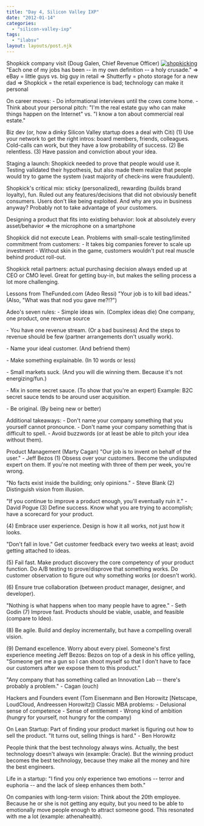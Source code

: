 ```yaml
---
title: "Day 4, Silicon Valley IXP"
date: "2012-01-14"
categories: 
  - "silicon-valley-ixp"
tags: 
  - "ilabsv"
layout: layouts/post.njk
---
```


Shopkick company visit (Doug Galen, Chief Revenue Officer) [![](images/IMG_0549-300x224.jpg "shopkicking")](http://colinbarry.com/wp-content/uploads/2012/01/IMG_0549.jpg) "Each one of my jobs has been -- in my own definition -- a holy crusade." => eBay = little guys vs. big guy in retail => Shutterfly = photo storage for a new dad => Shopkick = the retail experience is bad; technology can make it personal

On career moves: - Do informational interviews until the cows come home. - Think about your personal pitch: "I'm the real estate guy who can make things happen on the Internet" vs. "I know a ton about commercial real estate."

Biz dev (or, how a dinky Silicon Valley startup does a deal with Citi) (1) Use your network to get the right intros: board members, friends, colleagues. Cold-calls can work, but they have a low probability of success. (2) Be relentless. (3) Have passion and conviction about your idea.

Staging a launch: Shopkick needed to prove that people would use it. Testing validated their hypothesis, but also made them realize that people would try to game the system (vast majority of check-ins were fraudulent).

Shopkick's critical mix: sticky (personalized), rewarding (builds brand loyalty), fun. Ruled out any features/decisions that did not obviously benefit consumers. Users don't like being exploited. And why are you in business anyway? Probably not to take advantage of your customers.

Designing a product that fits into existing behavior: look at absolutely every asset/behavior => the microphone on a smartphone

Shopkick did not execute Lean. Problems with small-scale testing/limited commitment from customers: - It takes big companies forever to scale up investment - Without skin in the game, customers wouldn't put real muscle behind product roll-out.

Shopkick retail partners: actual purchasing decision always ended up at CEO or CMO level. Great for getting buy-in, but makes the selling process a lot more challenging.

Lessons from TheFunded.com (Adeo Ressi) "Your job is to kill bad ideas." (Also, "What was that nod you gave me?!?")

Adeo's seven rules: - Simple ideas win. (Complex ideas die) One company, one product, one revenue source

\- You have one revenue stream. (Or a bad business) And the steps to revenue should be few (partner arrangements don't usually work).

\- Name your ideal customer. (And befriend them)

\- Make something explainable. (In 10 words or less)

\- Small markets suck. (And you will die winning them. Because it's not energizing/fun.)

\- Mix in some secret sauce. (To show that you're an expert) Example: B2C secret sauce tends to be around user acquisition.

\- Be original. (By being new or better)

Additional takeaways: - Don't name your company something that you yourself cannot pronounce. - Don't name your company something that is difficult to spell. - Avoid buzzwords (or at least be able to pitch your idea without them).

Product Management (Marty Cagan) "Our job is to invent on behalf of the user." - Jeff Bezos (1) Obsess over your customers. Become the undisputed expert on them. If you're not meeting with three of them per week, you're wrong.

"No facts exist inside the building; only opinions." - Steve Blank (2) Distinguish vision from illusion.

"If you continue to improve a product enough, you'll eventually ruin it." - David Pogue (3) Define success. Know what you are trying to accomplish; have a scorecard for your product.

(4) Embrace user experience. Design is how it all works, not just how it looks.

"Don't fall in love." Get customer feedback every two weeks at least; avoid getting attached to ideas.

(5) Fail fast. Make product discovery the core competency of your product function. Do A/B testing to prove/disprove that something works. Do customer observation to figure out why something works (or doesn't work).

(6) Ensure true collaboration (between product manager, designer, and developer).

"Nothing is what happens when too many people have to agree." - Seth Godin (7) Improve fast. Products should be viable, usable, and feasible (compare to Ideo).

(8) Be agile. Build and deploy incrementally, but have a compelling overall vision.

(9) Demand excellence. Worry about every pixel. Someone's first experience meeting Jeff Bezos: Bezos on top of a desk in his office yelling, "Someone get me a gun so I can shoot myself so that I don't have to face our customers after we expose them to this product."

"Any company that has something called an Innovation Lab -- there's probably a problem." - Cagan (ouch)

Hackers and Founders event (Tom Eisenmann and Ben Horowitz \[Netscape, LoudCloud, Andreessen Horowitz\]) Classic MBA problems: - Delusional sense of competence - Sense of entitlement - Wrong kind of ambition (hungry for yourself, not hungry for the company)

On Lean Startup: Part of finding your product market is figuring out how to sell the product. "It turns out, selling things is hard." - Ben Horowitz

People think that the best technology always wins. Actually, the best technology doesn't always win (example: Oracle). But the winning product becomes the best technology, because they make all the money and hire the best engineers.

Life in a startup: "I find you only experience two emotions -- terror and euphoria -- and the lack of sleep enhances them both."

On companies with long-term vision: Think about the 20th employee. Because he or she is not getting any equity, but you need to be able to emotionally move people enough to attract someone good. This resonated with me a lot (example: athenahealth).
